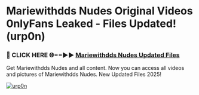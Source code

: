 # Mariewithdds Nudes Original Videos 0nlyFans Leaked - Files Updated! (urp0n)

<h3>🔴 CLICK HERE 🌐==►► <a href="https://tinyurl.com/x26r9saj" rel="nofollow">Mariewithdds Nudes Updated Files</a></h3>

Get Mariewithdds Nudes and all content. Now you can access all videos and pictures of Mariewithdds Nudes. New Updated Files 2025!

[![urp0n](https://i.imgur.com/LkgZPqh.gif)](https://tinyurl.com/x26r9saj)
